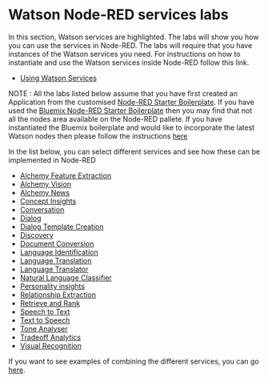 # Watson Node-RED services labs

In this section, Watson services are highlighted. The labs will show you how you can use the services in Node-RED.
The labs will require that you have instances of the Watson services you need. For instructions on how to instantiate
and use the Watson services inside Node-RED follow this link.

- [Using Watson Services](../using_watson_services/README.md)

NOTE : All the labs listed below assume that you have first created an Application from the customised [Node-RED Starter Boilerplate](http://github.com/watson-developer-cloud/node-red-bluemix-starter). If you have used the [Bluemix Node-RED Starter Boilerplate](../introduction_to_node_red/README.md) then you may find that not all the nodes area available on the Node-RED pallete. If you have instantiated the Bluemix boilerplate and would like to incorporate the latest Watson nodes then please follow the instructions [here](../watson_contribution_nodes/README.md)

In the list below, you can select different services and see how these can be implemented in Node-RED

- [Alchemy Feature Extraction](alchemy_api_feature_extraction/README.md)
- [Alchemy Vision](alchemy_api_image_analysis/README.md)
- [Alchemy News](alchemy_data_news/README.md)
- [Concept Insights](concept_insights/README.md)
- [Conversation](conversation/README.md)
- [Dialog](dialog/README.md)
- [Dialog Template Creation](dialog_template_creation/README.md)
- [Discovery](discovery/README.md)
- [Document Conversion](document_conversion/README.md)
- [Language Identification](language_identification/README.md)
- [Language Translation](language_translation/README.md)
- [Language Translator](language_translator/README.md)
- [Natural Language Classifier](natural_language_classifier/README.md)
- [Personality insights](personality_insights/README.md)
- [Relationship Extraction](relationship_extraction/README.md)
- [Retrieve and Rank](retrieve_and_rank/README.md)
- [Speech to Text](speech_to_text/README.md)
- [Text to Speech](text_to_speech/README.md)
- [Tone Analyser](tone_analyser/README.md)
- [Tradeoff Analytics](tradeoff_analytics/README.md)
- [Visual Recognition](visual_recognition/README.md)


If you want to see examples of combining the different services, you can go [here](../advanced_examples/README.md).
